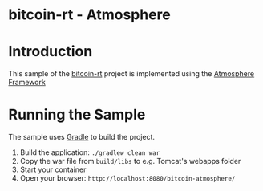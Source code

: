 bitcoin-rt - Atmosphere
================================================================================

# Introduction

This sample of the [bitcoin-rt][] project is implemented using the [Atmosphere Framework][]

# Running the Sample

The sample uses [Gradle][] to build the project.

1. Build the application: `./gradlew clean war`
2. Copy the war file from `build/libs` to e.g. Tomcat's webapps folder
3. Start your container
4. Open your browser: `http://localhost:8080/bitcoin-atmosphere/`

[bitcoin-rt]: https://github.com/cbeams/bitcoin-rt
[Atmosphere Framework]: https://github.com/Atmosphere/atmosphere
[Gradle]: http://www.gradle.org/

